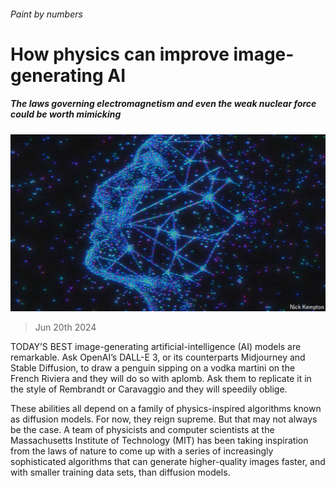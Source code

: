 ###### Paint by numbers

# How physics can improve image-generating AI 

##### The laws governing electromagnetism and even the weak nuclear force could be worth mimicking 

![image](images/20240622_STD001.jpg) 

> Jun 20th 2024 

TODAY’S BEST image-generating artificial-intelligence (AI) models are remarkable. Ask OpenAI’s DALL-E 3, or its counterparts Midjourney and Stable Diffusion, to draw a penguin sipping on a vodka martini on the French Riviera and they will do so with aplomb. Ask them to replicate it in the style of Rembrandt or Caravaggio and they will speedily oblige.

These abilities all depend on a family of physics-inspired algorithms known as diffusion models. For now, they reign supreme. But that may not always be the case. A team of physicists and computer scientists at the Massachusetts Institute of Technology (MIT) has been taking inspiration from the laws of nature to come up with a series of increasingly sophisticated algorithms that can generate higher-quality images faster, and with smaller training data sets, than diffusion models.

